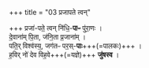 +++
title = "03 प्रजापते त्वन्"

+++
प्रजा॑-पते॒ त्वन् नि॑धि॒-**पाᳶ** पु॑रा॒णः ।  
दे॒वाना॑म् पि॒ता, ज॑नि॒ता प्र॒जाना॑म् ।  
पति॒र् विश्व॑स्य॒, जग॑तᳶ पर॒स्-**पाः**+++(=पालकः)+++ ।   
ह॒विर् नो॑ देव विह॒वे+++(=यज्ञे)+++ **जु॑षस्व** ।